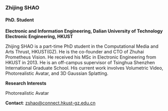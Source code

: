 ### Zhijing SHAO
#### PhD. Student
**Electronic and Information Engineering, Dalian University of Technology**\
**Electronic Engineering, HKUST**

Zhijing SHAO is a part-time PhD student in the Computational Media and Arts Thrust, HKUST(GZ). He is the co-founder and CTO of Zhuhai Prometheus Vision. He received his MSc in Electronic Engineering from HKUST in 2013. He is an off-campus supervisor of Tsinghua Shenzhen International Graduate School. His current work involves Volumetric Video, Photorealistic Avatar, and 3D Gaussian Splatting.

**Research Interests**

Photorealistic Avatar

**Contact**: zshao@connect.hkust-gz.edu.cn